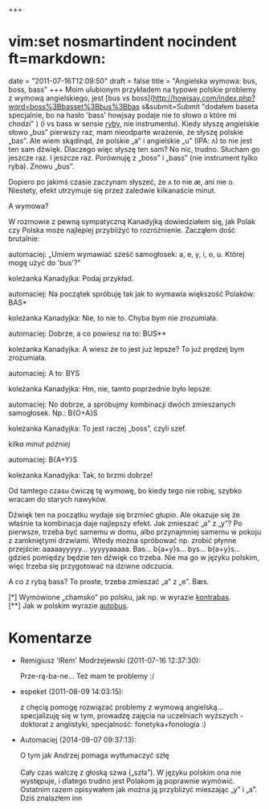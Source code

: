 +++
# vim:set nosmartindent nocindent ft=markdown:
date = "2011-07-16T12:09:50"
draft = false
title = "Angielska wymowa: bus, boss, bass"
+++
Moim ulubionym przykładem na typowe polskie problemy z wymową angielskiego,
jest [bus vs boss](http://howjsay.com/index.php?word=boss%3Bbasset%3Bbus%3Bbas
s&submit=Submit "dodałem baseta specjalnie, bo na hasło 'bass' howjsay podaje
nie to słowo o które mi chodzi" ) (i vs bass w sensie
[ryby](http://en.wikipedia.org/wiki/Bass_\(fish\) "Rozróżnienie pomiędzy
instrumentem i rybą przydaje się w restauracji." ), nie instrumentu). Kiedy
słyszę angielskie słowo „bus” pierwszy raz, mam nieodparte wrażenie, że słyszę
polskie „bas”. Ale wiem skądinąd, że polskie „a” i angielskie „u” (IPA: ʌ) to
nie jest ten sam dźwięk. Dlaczego więc słyszę ten sam? No nic, trudno. Słucham
go jeszcze raz. I jeszcze raz. Porównuję z „boss” i „bass” (nie instrument
tylko ryba). Znowu „bus”.

Dopiero po jakimś czasie zaczynam słyszeć, że ʌ to nie æ, ani nie o. Niestety,
efekt utrzymuje się przez zaledwie kilkanaście minut.

A wymowa?

W rozmowie z pewną sympatyczną Kanadyjką dowiedziałem się, jak Polak czy
Polska może najlepiej przybliżyć to rozróżnienie. Zacząłem dość brutalnie:

automaciej: „Umiem wymawiać sześć samogłosek: a, e, y, i, o, u. Której mogę
użyć do 'bus'?”

koleżanka Kanadyjka: Podaj przykład.

automaciej: Na początek spróbuję tak jak to wymawia większość Polaków: BAS\*

koleżanka Kanadyjka: Nie, to nie to. Chyba bym nie zrozumiała.

automaciej: Dobrze, a co powiesz na to: BUS\*\*

koleżanka Kanadyjka: A wiesz że to jest już lepsze? To już prędzej bym
zrozumiała.

automaciej: A to: BYS

koleżanka Kanadyjka: Hm, nie, tamto poprzednie było lepsze.

automaciej: No dobrze, a spróbujmy kombinacji dwóch zmieszanych samogłosek.
Np.: B{O+A}S

koleżanka Kanadyjka: To jest raczej „boss”, czyli szef.

_kilka minut później_

automaciej: B{A+Y}S

koleżanka Kanadyjka: Tak, to brzmi dobrze!

Od tamtego czasu ćwiczę tę wymowę, bo kiedy tego nie robię, szybko wracam do
starych nawyków.

Dźwięk ten na początku wydaje się brzmieć głupio. Ale okazuje się że właśnie
ta kombinacja daje najlepszy efekt. Jak zmieszać „a” z „y”? Po pierwsze,
trzeba być samemu w domu, albo przynajmniej samemu w pokoju z zamkniętymi
drzwiami. Wtedy można spróbować np. zrobić płynne przejście: aaaaayyyyy...
yyyyyaaaaa. Bas... b{a+y}s... bys... b{a+y}s... gdzieś pomiędzy będzie ten
dźwięk co trzeba. Nie ma go w języku polskim, więc trzeba się przygotować na
dziwne odczucia.

A co z rybą bass? To proste, trzeba zmieszać „a” z „e”. Bæs.

[\*] Wymówione „chamsko” po polsku, jak np. w wyrazie
[kontrabas](http://www.youtube.com/watch?v=K2SaUDSC4F8#t=0m17s "Kontrybasu
gryfu końcu..." ).  
[\*\*] Jak w polskim wyrazie [autobus](http://www.youtube.com/watch?v=dme-Ns3G4o4#t=2m14s "Może być czerwony." ).

# Komentarze

* Remigiusz 'lRem' Modrzejewski (2011-07-16 12:37:30): <p>Prze-rą-ba-ne... Też
  mam te problemy :/</p>
* espeket (2011-08-09 14:03:15): <p>z chęcią pomogę rozwiązać problemy z wymową
  angielską... specjalizuję się w tym, prowadzę zajęcia na uczelniach wyższych -
  doktorat z anglistyki, specjalność: fonetyka+fonologia :)</p>
* Automaciej (2014-09-07 09:37:13): <p>O tym jak Andrzej pomaga wytłumaczyć
  szłę<br /><br />Cały czas walczę z głoską szwa („szła”). W języku polskim ona
  nie występuje, i dlatego trudno jest Polakom ją poprawnie wymówić. Ostatnim
  razem opisywałem jak można ją przybliżyć mieszając „y” i „a”. Dziś znalazłem
  inn
